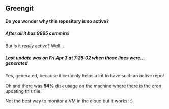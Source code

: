 ## Greengit

#### Do you wonder why this repository is so active?

##### After all it has 9995 commits!

But is it *really* active? Well...

##### Last update was on Fri Apr 3 at 7:25:02 when those lines were... generated

Yes, generated, because it certainly helps a lot to have such an active repo!

Oh and there was **54%** disk usage on the machine
where there is the cron updating this file.

Not the best way to monitor a VM in the cloud but it works! :)
